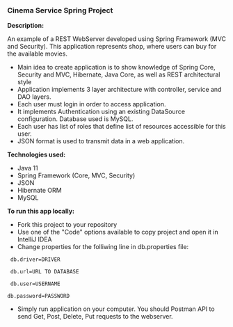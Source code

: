 ### **Cinema Service Spring Project**

**Description:**

An example of a REST WebServer developed using Spring Framework (MVC and Security).
This application represents shop, where users can buy for the available movies.
- Main idea to create application is to show knowledge of Spring Core, Security and MVC,
Hibernate, Java Core, as well as REST architectural style 
- Application implements 3 layer architecture with controller, service and DAO layers.
- Each user must login in order to access application.
- It implements Authentication using an existing DataSource configuration. Database used is MySQL.
- Each user has list of roles that define list of resources accessible for this user.
- JSON format is used to transmit data in a web application.  

**Technologies used:**
- Java 11
- Spring Framework (Core, MVC, Security)
- JSON
- Hibernate ORM
- MySQL

**To run this app locally:**
- Fork this project to your repository
- Use one of the "Code" options available to copy project and open it in IntelliJ IDEA
- Change properties for the folliwing line in db.properties file:

`  db.driver=DRIVER ` 

` db.url=URL TO DATABASE`
 
` db.user=USERNAME`

`db.password=PASSWORD`
- Simply run application on your computer. You should Postman API to send Get, Post,
Delete, Put requests to the webserver.
